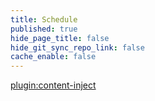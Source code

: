 ```yaml
---
title: Schedule
published: true
hide_page_title: false
hide_git_sync_repo_link: false
cache_enable: false
---
```


[plugin:content-inject](../unit-03/_important-reminders)
